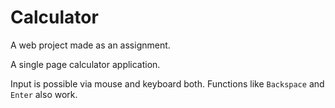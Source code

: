 # Calculator
A web project made as an assignment.

A single page calculator application.

Input is possible via mouse and keyboard both.
Functions like `Backspace` and `Enter` also work.